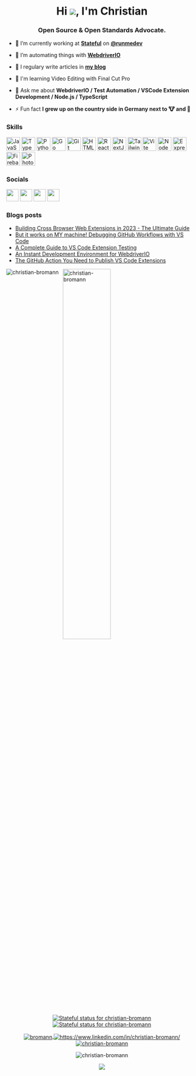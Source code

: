 <h1 align="center">Hi <img src="https://user-images.githubusercontent.com/18350557/176309783-0785949b-9127-417c-8b55-ab5a4333674e.gif" />, I'm Christian</h1>
<h3 align="center">Open Source & Open Standards Advocate.</h3>

- 🔭&nbsp;I’m currently working at **[Stateful](https://github.com/stateful)** on **[@runmedev](http://runme.dev)**

- 🤝&nbsp;I’m automating things with **[WebdriverIO](https://webdriver.io/)**

- 📝&nbsp;I regulary write articles in **[my blog](https://bromann.dev)**

- 🧠&nbsp;I'm learning Video Editing with Final Cut Pro

- 💬&nbsp;Ask me about **WebdriverIO / Test Automation / VSCode Extension Development / Node.js / TypeScript**

- ⚡&nbsp;Fun fact **I grew up on the country side in Germany next to 🐮 and 🐔**

### Skills

<p align="left">
<a href="https://developer.mozilla.org/en-US/docs/Web/JavaScript" target="_blank" rel="noreferrer"><img src="https://raw.githubusercontent.com/danielcranney/readme-generator/main/public/icons/skills/javascript-colored.svg" width="36" height="36" alt="JavaScript" /></a>
<a href="https://www.typescriptlang.org/" target="_blank" rel="noreferrer"><img src="https://raw.githubusercontent.com/danielcranney/readme-generator/main/public/icons/skills/typescript-colored.svg" width="36" height="36" alt="TypeScript" /></a>
<a href="https://www.python.org/" target="_blank" rel="noreferrer"><img src="https://raw.githubusercontent.com/danielcranney/readme-generator/main/public/icons/skills/python-colored.svg" width="36" height="36" alt="Python" /></a>
<a href="https://go.dev/doc/" target="_blank" rel="noreferrer"><img src="https://raw.githubusercontent.com/danielcranney/readme-generator/main/public/icons/skills/go-colored.svg" width="36" height="36" alt="Go" /></a>
<a href="https://git-scm.com/" target="_blank" rel="noreferrer"><img src="https://raw.githubusercontent.com/danielcranney/readme-generator/main/public/icons/skills/git-colored.svg" width="36" height="36" alt="Git" /></a>
<a href="https://developer.mozilla.org/en-US/docs/Glossary/HTML5" target="_blank" rel="noreferrer"><img src="https://raw.githubusercontent.com/danielcranney/readme-generator/main/public/icons/skills/html5-colored.svg" width="36" height="36" alt="HTML5" /></a>
<a href="https://reactjs.org/" target="_blank" rel="noreferrer"><img src="https://raw.githubusercontent.com/danielcranney/readme-generator/main/public/icons/skills/react-colored.svg" width="36" height="36" alt="React" /></a>
<a href="https://nextjs.org/docs" target="_blank" rel="noreferrer"><img src="https://raw.githubusercontent.com/danielcranney/readme-generator/main/public/icons/skills/nextjs-colored.svg" width="36" height="36" alt="NextJs" /></a>
<a href="https://tailwindcss.com/" target="_blank" rel="noreferrer"><img src="https://raw.githubusercontent.com/danielcranney/readme-generator/main/public/icons/skills/tailwindcss-colored.svg" width="36" height="36" alt="TailwindCSS" /></a>
<a href="https://vitejs.dev/" target="_blank" rel="noreferrer"><img src="https://raw.githubusercontent.com/danielcranney/readme-generator/main/public/icons/skills/vite-colored.svg" width="36" height="36" alt="Vite" /></a>
<a href="https://nodejs.org/en/" target="_blank" rel="noreferrer"><img src="https://raw.githubusercontent.com/danielcranney/readme-generator/main/public/icons/skills/nodejs-colored.svg" width="36" height="36" alt="NodeJS" /></a>
<a href="https://expressjs.com/" target="_blank" rel="noreferrer"><img src="https://raw.githubusercontent.com/danielcranney/readme-generator/main/public/icons/skills/express-colored.svg" width="36" height="36" alt="Express" /></a>
<a href="https://firebase.google.com/" target="_blank" rel="noreferrer"><img src="https://raw.githubusercontent.com/danielcranney/readme-generator/main/public/icons/skills/firebase-colored.svg" width="36" height="36" alt="Firebase" /></a>
<a href="https://www.adobe.com/uk/products/photoshop.html" target="_blank" rel="noreferrer"><img src="https://raw.githubusercontent.com/danielcranney/readme-generator/main/public/icons/skills/photoshop-colored.svg" width="36" height="36" alt="Photoshop" /></a>
</p>

### Socials

<p align="left"> <a href="https://www.github.com/christian-bromann" target="_blank" rel="noreferrer"><img src="https://raw.githubusercontent.com/danielcranney/readme-generator/main/public/icons/socials/github.svg" width="32" height="32" /></a> <a href="https://www.linkedin.com/in/christian-bromann" target="_blank" rel="noreferrer"><img src="https://raw.githubusercontent.com/danielcranney/readme-generator/main/public/icons/socials/linkedin.svg" width="32" height="32" /></a> <a href="https://www.stackoverflow.com/users/765174/christianb" target="_blank" rel="noreferrer"><img src="https://raw.githubusercontent.com/danielcranney/readme-generator/main/public/icons/socials/stackoverflow.svg" width="32" height="32" /></a> <a href="https://www.twitter.com/bromann" target="_blank" rel="noreferrer"><img src="https://raw.githubusercontent.com/danielcranney/readme-generator/main/public/icons/socials/twitter.svg" width="32" height="32" /></a></p>

### Blogs posts
<!-- BLOG-POST-LIST:START -->
- [Building Cross Browser Web Extensions in 2023 - The Ultimate Guide](https://bromann.dev/post/building-cross-browser-web-extensions-in-2023/)
- [But it works on MY machine! Debugging GitHub Workflows with VS Code](https://bromann.dev/post/debugging-github-workflows-with-vs-code/)
- [A Complete Guide to VS Code Extension Testing](https://bromann.dev/post/a-complete-guide-to-vs-code-extension-testing/)
- [An Instant Development Environment for WebdriverIO](https://bromann.dev/post/development-environment-for-webdriverio/)
- [The GitHub Action You Need to Publish VS Code Extensions](https://bromann.dev/post/vscode-github-action/)
<!-- BLOG-POST-LIST:END -->

<p>
    <img align="left" src="https://github-readme-stats.vercel.app/api/top-langs/?username=christian-bromann&layout=compact&hide=html" alt="christian-bromann" />
</p>
<p>
    &nbsp;
    <img align="center" src="https://github-readme-stats.vercel.app/api?username=christian-bromann&show_icons=true&count_private=true" alt="christian-bromann" width="50%"/>
</p>

<p align="center">
    <a href="https://stateful.com/@christian-bromann" target="blank">
        <img align="center" src="https://badge.stateful.com/christian-bromann/status.svg" alt="Stateful status for christian-bromann" />
    </a>
    <a href="https://stateful.com/@christian-bromann" target="blank">
        <img align="center" src="https://badge.stateful.com/christian-bromann/dnd.svg" alt="Stateful status for christian-bromann" />
    </a>
</p>

<p align="center">
    <a href="https://twitter.com/bromann" target="blank">
        <img align="center" src="https://img.shields.io/twitter/follow/bromann?style=social" alt="bromann" />
    </a>
    <a href="https://www.linkedin.com/in/christian-bromann/" target="blank">
        <img align="center" src="https://img.shields.io/badge/-christianbromann-blue?style=flat-square&logo=Linkedin&logoColor=white&link=https://www.linkedin.com/in/christian-bromann/" alt="https://www.linkedin.com/in/christian-bromann/" />
    </a>
    <a href="https://github.com/christian-bromann" target="blank">
        <img align="center" src="https://img.shields.io/github/followers/christian-bromann?label=follow&style=social" alt="christian-bromann" />
    </a>
</p>

<p align="center">
    <img align="center" src="https://komarev.com/ghpvc/?username=christian-bromann" alt="christian-bromann" />
</p>

<p align="center">
    <a href="https://www.github.com/christian-bromann" target="_blank" rel="noreferrer"><img
src="https://img.shields.io/github/followers/christian-bromann?logo=github&style=for-the-badge&color=0891b2&labelColor=1c1917" /></a>
</p>
